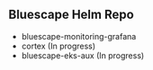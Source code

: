 ## Bluescape Helm Repo

- bluescape-monitoring-grafana
- cortex (In progress)
- bluescape-eks-aux (In progress)
